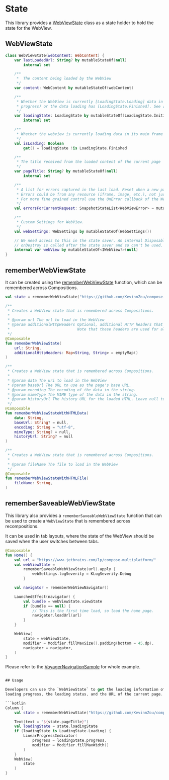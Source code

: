 # State

This library provides
a [WebViewState](https://github.com/KevinnZou/compose-webview-multiplatform/blob/main/webview/src/commonMain/kotlin/com/multiplatform/webview/web/WebViewState.kt)
class as a state holder to hold the state for the WebView.

## WebViewState

```kotlin
class WebViewState(webContent: WebContent) {
    var lastLoadedUrl: String? by mutableStateOf(null)
        internal set

    /**
     *  The content being loaded by the WebView
     */
    var content: WebContent by mutableStateOf(webContent)

    /**
     * Whether the WebView is currently [LoadingState.Loading] data in its main frame (along with
     * progress) or the data loading has [LoadingState.Finished]. See [LoadingState]
     */
    var loadingState: LoadingState by mutableStateOf(LoadingState.Initializing)
        internal set

    /**
     * Whether the webview is currently loading data in its main frame
     */
    val isLoading: Boolean
        get() = loadingState !is LoadingState.Finished

    /**
     * The title received from the loaded content of the current page
     */
    var pageTitle: String? by mutableStateOf(null)
        internal set

    /**
     * A list for errors captured in the last load. Reset when a new page is loaded.
     * Errors could be from any resource (iframe, image, etc.), not just for the main page.
     * For more fine grained control use the OnError callback of the WebView.
     */
    val errorsForCurrentRequest: SnapshotStateList<WebViewError> = mutableStateListOf()

    /**
     * Custom Settings for WebView.
     */
    val webSettings: WebSettings by mutableStateOf(WebSettings())

    // We need access to this in the state saver. An internal DisposableEffect or AndroidView
    // onDestroy is called after the state saver and so can't be used.
    internal var webView by mutableStateOf<IWebView?>(null)
}
```

## rememberWebViewState

It can be created using
the [rememberWebViewState](https://github.com/KevinnZou/compose-webview-multiplatform/blob/c1104c4458277423ec0ee3386140e06950483cb4/webview/src/commonMain/kotlin/com/multiplatform/webview/web/WebViewState.kt#L87)
function, which can be remembered across Compositions.

```kotlin
val state = rememberWebViewState("https://github.com/KevinnZou/compose-webview-multiplatform")

/**
 * Creates a WebView state that is remembered across Compositions.
 *
 * @param url The url to load in the WebView
 * @param additionalHttpHeaders Optional, additional HTTP headers that are passed to [WebView.loadUrl].
 *                              Note that these headers are used for all subsequent requests of the WebView.
 */
@Composable
fun rememberWebViewState(
    url: String,
    additionalHttpHeaders: Map<String, String> = emptyMap()
)

/**
 * Creates a WebView state that is remembered across Compositions.
 *
 * @param data The uri to load in the WebView
 * @param baseUrl The URL to use as the page's base URL.
 * @param encoding The encoding of the data in the string.
 * @param mimeType The MIME type of the data in the string.
 * @param historyUrl The history URL for the loaded HTML. Leave null to use about:blank.
 */
@Composable
fun rememberWebViewStateWithHTMLData(
    data: String,
    baseUrl: String? = null,
    encoding: String = "utf-8",
    mimeType: String? = null,
    historyUrl: String? = null
)

/**
 * Creates a WebView state that is remembered across Compositions.
 *
 * @param fileName The file to load in the WebView
 */
@Composable
fun rememberWebViewStateWithHTMLFile(
    fileName: String,
)
```

## rememberSaveableWebViewState

This library also provides a `rememberSaveableWebViewState` function that can be used to create a
`WebViewState` that is remembered across recompositions.

It can be used in tab layouts, where the state of the WebView should be saved when the user switches
between tabs.

```kotlin
@Composable
fun Home() {
    val url = "https://www.jetbrains.com/lp/compose-multiplatform/"
    val webViewState =
        rememberSaveableWebViewState(url).apply {
            webSettings.logSeverity = KLogSeverity.Debug
        }

    val navigator = rememberWebViewNavigator()

    LaunchedEffect(navigator) {
        val bundle = webViewState.viewState
        if (bundle == null) {
            // This is the first time load, so load the home page.
            navigator.loadUrl(url)
        }
    }

    WebView(
        state = webViewState,
        modifier = Modifier.fillMaxSize().padding(bottom = 45.dp),
        navigator = navigator,
    )
}
```

Please refer to
the [VoyagerNavigationSample](https://github.com/KevinnZou/compose-webview-multiplatform/blob/main/sample/shared/src/commonMain/kotlin/com/kevinnzou/sample/VoyagerNavigationSample.kt)
for whole example.

```kotlin

## Usage

Developers can use the `WebViewState` to get the loading information of the WebView, such as the
loading progress, the loading status, and the URL of the current page.

```kotlin
Column {
    val state = rememberWebViewState("https://github.com/KevinnZou/compose-webview-multiplatform")

    Text(text = "${state.pageTitle}")
    val loadingState = state.loadingState
    if (loadingState is LoadingState.Loading) {
        LinearProgressIndicator(
            progress = loadingState.progress,
            modifier = Modifier.fillMaxWidth()
        )
    }
    WebView(
        state
    )
}
```